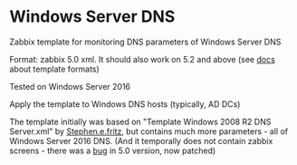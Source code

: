 # Windows Server DNS

Zabbix template for monitoring DNS parameters of Windows Server DNS

Format: zabbix 5.0 xml. It should also work on 5.2 and above (see [docs](https://www.zabbix.com/documentation/current/manual/xml_export_import/media) about template formats)

Tested on Windows Server 2016

Apply the template to Windows DNS hosts (typically, AD DCs)

The template initially was based on "Template Windows 2008 R2 DNS Server.xml" by [Stephen.e.fritz](https://stephenfritz.blogspot.com), but contains much more parameters - all of Windows Server 2016 DNS. (And it temporally does not contain zabbix screens - there was a [bug](https://support.zabbix.com/browse/ZBX-18588) in 5.0 version, now patched)
